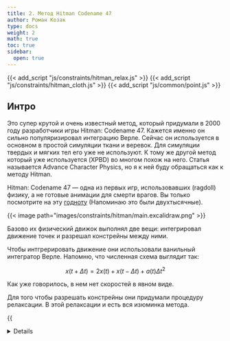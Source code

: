 ```yaml
---
title: 2. Метод Hitman Codename 47
author: Роман Козак
type: docs
weight: 2
math: true
toc: true
sidebar:
  open: true
---
```


{{< add_script "js/constraints/hitman_relax.js" >}}
{{< add_script "js/constraints/hitman_cloth.js" >}}
{{< add_script "js/common/point.js" >}}

## Интро

Это супер крутой и очень известный метод, который придумали в 2000 году разработчики игры Hitman: Codename 47. Кажется именно он сильно популяризировал интеграцию Верле. Сейчас он используется в основном в простой симуляции ткани и веревок. Для симуляции твердых и мягких тел его уже не используют. К тому же другой метод который уже используется (XPBD) во многом похож на него. Статья называется Advance Character Physics, но я к ней буду обращаться как к методу Hitman.

Hitman: Codename 47 — одна из первых игр, использовавших (ragdoll) физику, а не готовые анимации для смерти врагов.
Вы только посмотрите на эту [годноту](https://www.youtube.com/watch?v=aWrifK1mBgo) (Напоминаю это были двухтысячные).

{{< image path="images/constraints/hitman/main.excalidraw.png" >}}

Базово их физический движок выполнял две вещи: интегрировал движение точек и разрешал констрейны между ними.

Чтобы интгрерировать движение они использовали ванильный интегратор Верле.
Напомню, что численная схема выглядит так:

$$
\begin{equation}
x(t + \Delta t) = 2x(t) + x(t - \Delta t) + a(t)\Delta t^2
\end{equation}
$$

Как уже говорилось, в нем нет скоростей в явном виде.

Для того чтобы разрешать констрейны они придумали процедуру релаксации. В этой релаксации и есть вся изюминка метода.

{{<details title="Псевдокод симуляции" closed="true" >}}

```javascript
function simulate(points, constraints, iterations = 10) {
  // Интегрируем по Верле
  for (let point of points) {
    point.integrate();
  }
  // Разрешаем констрейны несколько раз
  for (let i = 0; i < iterations; i++) {
    for (let constraint of constraints) {
      constraint.relax();
    }
  }
}
```

{{< /details >}}

## Релаксация

Идея релаксации очень простая. Когда какие-то позиции не удовлетворяют ограничениям, мы их просто сдвигаем так, чтобы ограничения выполнялись. Вопрос в том. как это правильно делать.

### Пример

Сначала разберемся с релаксацией на простых примерах.
Вот есть две точки, которые должны быть на расстоянии $d$ друг от друга.

{{< image path="images/constraints/hitman/stretch.excalidraw.png" >}}

Ограничение на сохранение растояния между двумя точками:

$$
\begin{equation}
C(\vec{p_1}, \vec{p_2}) = |\vec{p_2} - \vec{p_1}| - d = 0
\end{equation}
$$

В какой-то момент симуляции мы получаем плохую ситуация с растянутым ограничением. Точки оказались дальше, чем нужно.
В таком случае релаксация должна стянуть точки к друг другу чтобы выполнить ограничение. Мы можем удовлетворить это ограничение множеством способов, поэтому нужно ввести дополнительные условия: Смещение должно быть минимальным в направлении к центру масс. Поэтому логично смещать точки друг к другу. В оригинальной статье еще не было математического обоснования для такого выбора, авторы действовали интуитивно. Позднее в статье о XPBD будет более строгое обоснование.
<br>
Для точек с одинаковой массой можно каждую сместить на половину сдвига:

$$
\begin{equation}
\begin{split}
&\vec{p^{new}_1} = \vec{p_1} - \frac{1}{2}\Delta d \\\
&\vec{p^{new}_2} = \vec{p_2} + \frac{1}{2}\Delta d
\end{split}
\end{equation}
$$

{{< image path="images/constraints/hitman/stretch_relax.excalidraw.png" >}}

Для точек с разной массой можно каждую сместить на величину, обратно пропорциональную массе:

$$
\begin{equation}
\begin{split}
&\vec{p^{new}_1} = \vec{p_1} - \frac{m_2}{m_1 + m_2}\Delta x \\\
&\vec{p^{new}_2} = \vec{p_2} + \frac{m_1}{m_1 + m_2}\Delta x
\end{split}
\end{equation}
$$

для того чтобы тело с большей массой было более инертным и смещалось меньше.

### Обобщаем

Теперь попробуем обобщить этот метод на случай, когда у нас несколько точек и несколько ограничений.
Вот 4 материальные точки и 6 ограничений, некоторые растянуты, некоторые сжаты.
{{< image path="images/constraints/hitman/many_delta.excalidraw.png" >}}

Мы не умеем решать такую систему с несколькими точками, но нам это и не нужно. Оказывается если разрешать ограничения по одному несколько раз, то получается хороший результат.
Если мы возьмем много материальных точек создадим из них шар и создадим между ними ограничения, а потом сожмем, то вот что получится:

{{< include_sketch path="constraints/sketch/hitman_relax_sketch.js" base_name="hitman_relax_sketch" >}}

Вот так будет выглядеть релаксация системы. Ее явный плюс в том, мы можем остановиться на любой итерации и таким образом регулировать точность выполнения ограничения и затраты на вычисления.

### Ограничение углов

Чтобы симулировать рэгдолл нужно уметь ставить ограничения на углы.

{{< image path="images/constraints/hitman/angle_constraint.excalidraw.png" >}}

Для таких ограничений предлагают несколько вариантов:

1. Включать обычное ограничение на расстояние между точками $\vec{p_1}$ и $\vec{p_2}$ только когда расстояние между ними меньше $d$.

$$
\begin{equation}
C(\vec{p_1}, \vec{p_2}) = |\vec{p_2} - \vec{p_1}| - d > 0
\end{equation}
$$

Такое ограничение не совсем удобно настравить тк нужно пересчитывать расстояние между точками при настройке системы.

2. Включать ограничение на угол между точками $\vec{p_1}$, $\vec{p_2}$ и $\vec{p_3}$ только когда угол между ними больше $\theta$.

$$
\begin{equation}
С(\vec{p_0}, \vec{p_1}, \vec{p_2}) = (\vec{p_1} - \vec{p_0}) \cdot (\vec{p_2} - \vec{p_0}) - cos(\theta) < 0
\end{equation}
$$

Насколько я понимаю авторы воспользовались первым вариантом, тк он проще и уже известно, как его разрешать. Со вторым вариантом не совсем понятно, что делать. Но в следующей статье мы разберемся, как разрешать ограничение произвольного типа.

### Приближение корня

В текущей релаксации мы очень много раз считаем растояние между двумя точками и для этого нам приходится считать корень.
Чтобы сэкономить на этом в статье вычисляют не честный корень, а его аппроксимацию. Если обозначить $d = \vec{p_2} - \vec{p_1}$

$$
\begin{equation}
\sqrt{\vec{p^2_2} - \vec{p^2_1}} \approx d*(\frac{r^2}{d^2 + r^2} - 0.5)
\end{equation}
$$

Где $r$ - расстояние между точками заданное в ограничении (restlength), $\delta$ - текущее расстояние между точками.

## Разрешение коллизий

Отлично, мы научились разрешать ограничения на позиции. Теперь попробуем разрешить коллизию.
Если точка прошла сквозь стенку, то мы можем просто сдвинуть ее обратно на место.
Получается тоже отлично.

{{< include_sketch path="constraints/sketch/hitman_relax_floor_sketch.js" base_name="hitman_relax_floor_sketch" >}}

На 12 проходе можно и останавливаться.

И по итогу получаем очень устойчивую симуляция с неупругим столкновением (Если полностью разрешать систему).

{{< include_sketch path="constraints/sketch/hitman_simulation_sketch.js" base_name="hitman_simulation_sketch" >}}

В такой схеме если не до конца разрешать ограничения, порядок разрешения ограничений будет влиять на результат.
Попробуйте поставить мало итераций и много точек и посмотреть что будет. Тело должно начать вращаться то в одну сторону, то в другую.

Вот на простом квадрате можно увидеть как это будет приводить к повороту.

{{< image path="images/constraints/hitman/rotation_problem_iter.excalidraw.png" >}}
Сначала разрешаются коллизии, потом по очереди по часовой стрелке ограничения на длину сторон. После первой итерации квадрат повернут.

Я не видел в статье решения этой проблемы но сообщество говорит о том, что нужно просто разрешать ограничения в случайном порядке.

### Коллизия с углом

Тело составленное из ребер и поинтов может ударяться не только поинтом, но и ребром. До сих пор мы рассматривали только коллизии с поинтами. Если поинт колизится с чем-нибудь, то мы просто его выталкиваем. Но что делать если ребро коллизирует с чем-то?

{{< image path="images/constraints/hitman/edge_collision.excalidraw.png" >}}

Для того чтобы такая коллизия хорошо смотрелась нельзя просто вытолкнуть ребро вверх по нормали

{{< image path="images/constraints/hitman/edge_bad_good.excalidraw.png" >}}

Для этого точки сдвигают учитывая длины рычагов $L_1$ и $L_2$. Чтобы не иметь делов с поворотом точки сдвигают по нормали. Из-за этого длина может нарушиться, но это уже решится при разрешении ограничений на длину.

Итак мы можем представить точку $a$ как линейную комбинацию точек $\vec{p_1}$ и $\vec{p_2}$:

$$
\begin{equation}
a = c_1 * \vec{p_1} + c_2 * \vec{p_2}
\end{equation}
$$

Где $c_1$ и $c_2$ - коэффициенты линейной комбинации

$$
\begin{equation}
c_1 = \frac{L_2}{L_1 + L_2} \quad c_2 = \frac{L_1}{L_1 + L_2}
\end{equation}
$$

Мы хотим найти новые позиции точек $\vec{p^{new}_1}$ и $\vec{p^{new}_2}$ так чтобы точка $\vec{a^{new}}$ совпадала с точкой $\vec{b}$:

$$
\begin{equation}
\vec{a^{new}} = b = c_1 * \vec{p^{new}_1} + c_2 * \vec{p^{new}_2}
\end{equation}
$$

Если ввести вектор нормали $n = b - a$ то можно переписать уравнения в виде

$$
\begin{equation}
\begin{split}
&\vec{p^{new}_1} = \vec{p_1} + c_1 * \lambda n \\\
&\vec{p^{new}_2} = \vec{p_2} + c_2 * \lambda n
\end{split}
\end{equation}
$$

{{<details title="Вывод лямбды" closed="true" >}}

$$
\begin{equation}
\begin{split}
&a^{new} = b \Rightarrow a^{new} * n = b * n = \dots \\\
&= (c_1 * p^{new}_1 + c_2 * p^{new}_2) * n = \dots \\\
&= (c_1 * (\vec{p_1} + c_1*\lambda * n) + \\\
&c_2 * (\vec{p_2} + c_2*\lambda * n)) * n = \dots \\\
&= b * n + \lambda * (c_1^2 + c_2^2) * n^2
\end{split}
\end{equation}
$$

{{< /details >}}

И вот так мы можем найти $\lambda$:

$$
\begin{equation}
\lambda = \frac{1}{c_1^2 + c_2^2}
\end{equation}
$$

И подставляя $\lambda$ в уравнения для $\vec{p^{new}_1}$ и $\vec{p^{new}_2}$ получим новые позиции точек.

### Упругое столкновение

Если делать разрешение коллизий по статье, то можно получить неупругое столкновение. (Ну или слегка упругое, если итераций недостаточно).
И здесь не совсем понятно, как не имея скорости в явном виде сделать упругое столкновение.
В статье этого нет, но вот простой способ:

Что происходит сейчас:
{{< image path="images/constraints/hitman/inelastic_collision.excalidraw.png" >}}
Шарик летит и в какой-то момент натыкается на стенку. Он проникает в нее (2). После этого разрешение коллизиии выталкивает его (3) И симуляция продолжается. Шарик летит из положения (3) с учетом предыдущей позиции (1) и тд. Получается неупругое столкновение.

Чтобы сделать упругое столкновение можно поступить вот так:
{{< image path="images/constraints/hitman/elastic_collision.excalidraw.png" >}}

После того как шарик врезался в пол при разрешении коллизий его нужно вытолкнуть на расстояние равное глубине проникновения и переписать предыдущее положение шарика на (1') (Зеркально отраженное). Тогда не следующей итерации шарик будет лететь в другую сторону.
На мягких телах алгоритм работает приемлемо, но он плохо сработает при симуляции твердого тела.
Это всего лишь способ управлять скоростью в ванильном Верле. Собственно, из-за таких неудобств и переходят на схемы, где скорость есть в явном виде.

### Трение

В статье говорится, о том что нужно уменьшать скорость частицы пропроционально глубине ее проникновения в поверхность. Мне не совсем понятно, что имелось ввиду, ведь в ванильном Верле нет скорости в явном виде.

{{< image path="images/constraints/hitman/friction.excalidraw.png" >}}

Но мы можем храним предыдущую позицию и для того чтобы уменьшить скорость частицы, мы можем предыдущую позиции пододвинуть к текущей. И вот так можно уменьшить скорость частицы.

## Симуляция ткани

Этим методом можно симулировать ткань если вызывать немного итераций. А для того чтобы можно было регулировать эластичность ткани, можно на каждой итерации восстанавливать ограничение не полностью, а на какой-то процент.
А еще можно убирать констрейн, если он слишком сильно растягивается и таким образом рвать ткань. В общем зацените:

{{< include_sketch path="constraints/sketch/hitman_cloth_sketch.js" base_name="hitman_cloth_sketch" >}}

Таким же образом можно симулировать мягкие тела.

## Successive over-relaxation

Я не придумал, как это перевести, поэтому буду по angliski.
В статье об этом тоже не говорится, но это простой способ ускорить сходимость релаксации.
Идея в том, что мы можем сдвигать точки не на половину сдвига, а на большую величину. Это очень сильно может ускорить сходимость.

{{< image path="images/constraints/hitman/overrelaxation.excalidraw.png" >}}

Но нужно не забывать, что она может делать менее стабильной релаксацию, поэтому лучше всего использовать метод на первых итерациях релаксации.

{{< include_sketch path="constraints/sketch/hitman_overrelaxation.js" base_name="hitman_overrelaxation" >}}
Если для хорошего результата раньше нам нужно было 12 релаксаций, то с overrelaxation нам хватит 6.

А для коллизий можно вообще добавить постоянный дополнительный отступ. Те выталкивать дальше чем нужно. Это ускорит сходимость.

{{< image path="images/constraints/hitman/collision_margin.excalidraw.png" >}}

## Заключение

Крутой и простой метод, который приятно прогать.
В отличии от penalty method его гораздо труднее поломать (просто следите чтобы не было деления на ноль).
Если нужна простая симуляция тканей или веревок, то этот метод подойдет. 
Вот даже по слухам в [Horizon Forbidden West](https://github.com/jrouwe/JoltPhysics/discussions/303) использовали его.
Простые симуляцие твердых тел, тоже прокатят, но если нужно что-то более сложное, то лучше использовать другие методы. Тк в данном нужно будет много итераций чтобы получить хороший результат.

## Источники

- [Оригинальная статья от разработчика](https://www.cs.cmu.edu/afs/cs/academic/class/15462-s13/www/lec_slides/Jakobsen.pdf)
- [Хороший видос о Верле и упругом столкновении](https://www.youtube.com/watch?v=3HjO_RGIjCU)

